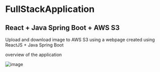 # FullStackApplication

## React + Java Spring Boot + AWS S3 

Upload and download image to AWS S3 using a webpage created using ReactJS + Java Spring Boot

overview of the application

![image](https://user-images.githubusercontent.com/16699169/130699871-f0aa89cb-506d-407e-9f52-cdf1e116b41c.png)

